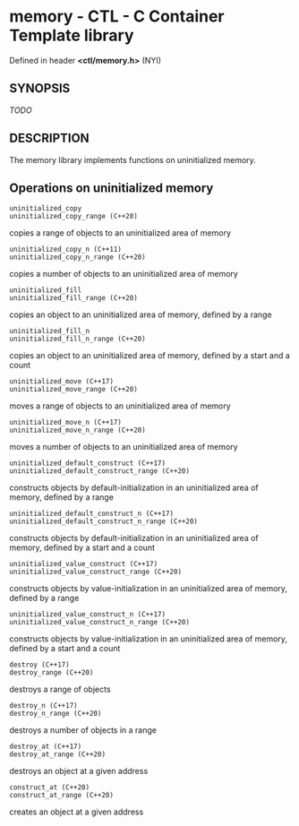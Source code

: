 # memory - CTL - C Container Template library

Defined in header **<ctl/memory.h>** (NYI)

## SYNOPSIS

_TODO_

## DESCRIPTION

The memory library implements functions on uninitialized memory.

## Operations on uninitialized memory

    uninitialized_copy
    uninitialized_copy_range (C++20)
 
copies a range of objects to an uninitialized area of memory

    uninitialized_copy_n (C++11)
    uninitialized_copy_n_range (C++20)
 
copies a number of objects to an uninitialized area of memory
 
    uninitialized_fill
    uninitialized_fill_range (C++20)
 
copies an object to an uninitialized area of memory, defined by a range
 
    uninitialized_fill_n
    uninitialized_fill_n_range (C++20)
 
copies an object to an uninitialized area of memory, defined by a start and a count

    uninitialized_move (C++17)
    uninitialized_move_range (C++20)
 
moves a range of objects to an uninitialized area of memory
 
    uninitialized_move_n (C++17)
    uninitialized_move_n_range (C++20)
 
moves a number of objects to an uninitialized area of memory
 
    uninitialized_default_construct (C++17)
    uninitialized_default_construct_range (C++20)
 
constructs objects by default-initialization in an uninitialized area of memory, defined by a range
 
    uninitialized_default_construct_n (C++17)
    uninitialized_default_construct_n_range (C++20)
 
constructs objects by default-initialization in an uninitialized area of memory, defined by a start and a count
 
    uninitialized_value_construct (C++17)
    uninitialized_value_construct_range (C++20)
 
constructs objects by value-initialization in an uninitialized area of memory, defined by a range

    uninitialized_value_construct_n (C++17)
    uninitialized_value_construct_n_range (C++20)
 
constructs objects by value-initialization in an uninitialized area of memory, defined by a start and a count

    destroy (C++17)
    destroy_range (C++20)

destroys a range of objects

    destroy_n (C++17)
    destroy_n_range (C++20)
 
destroys a number of objects in a range

    destroy_at (C++17)
    destroy_at_range (C++20)

destroys an object at a given address

    construct_at (C++20)
    construct_at_range (C++20)
 
creates an object at a given address

